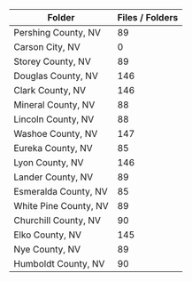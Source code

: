 | Folder                |   Files / Folders |
|-----------------------|-------------------|
| Pershing County, NV   |                89 |
| Carson City, NV       |                 0 |
| Storey County, NV     |                89 |
| Douglas County, NV    |               146 |
| Clark County, NV      |               146 |
| Mineral County, NV    |                88 |
| Lincoln County, NV    |                88 |
| Washoe County, NV     |               147 |
| Eureka County, NV     |                85 |
| Lyon County, NV       |               146 |
| Lander County, NV     |                89 |
| Esmeralda County, NV  |                85 |
| White Pine County, NV |                89 |
| Churchill County, NV  |                90 |
| Elko County, NV       |               145 |
| Nye County, NV        |                89 |
| Humboldt County, NV   |                90 |